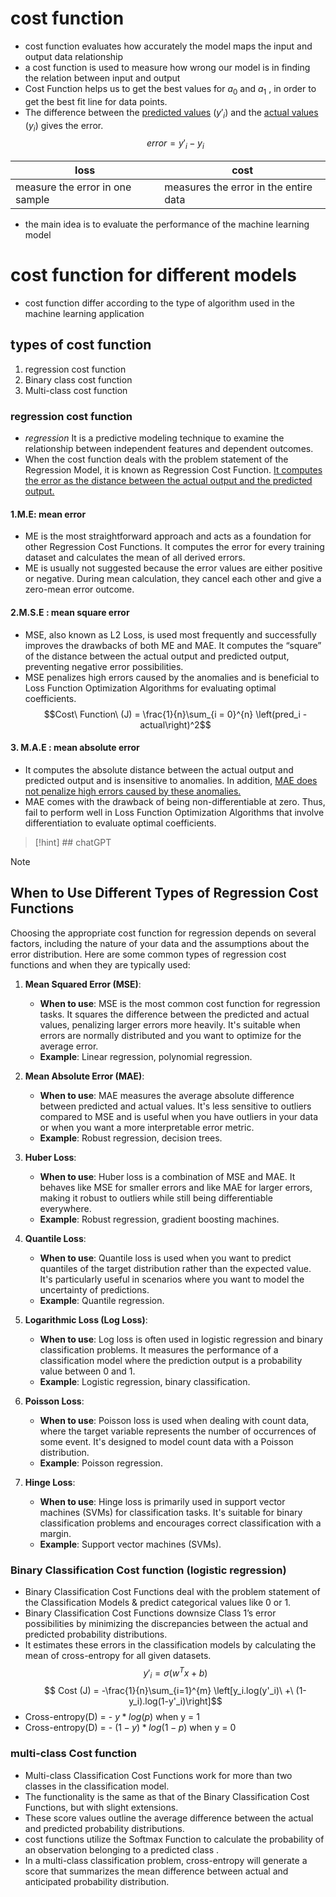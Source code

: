# cost function
- cost function evaluates how accurately the model maps the input and output data relationship
- a cost function is used to measure how wrong our model is in finding the relation between input and output
- Cost Function helps us to get the best values for $a_0$ and $a_1$ , in order to get the best fit line for data points.
- The difference between the <u>predicted values</u> ($y'_i$) and the <u>actual values</u> ($y_i$) gives the error.
$$ error = y'_i - y_i $$

| loss                            | cost                                  |
| ------------------------------- | ------------------------------------- |
| measure the error in one sample | measures the error in the entire data |
- the main idea is to evaluate the performance of the machine learning model

# cost function for different models
- cost function differ according to the type of algorithm used in the machine learning application 

## types of cost function
1. regression cost function
2. Binary class cost function
3. Multi-class cost function

### regression cost function
 - *regression* It is a predictive modeling technique to examine the relationship between independent features and dependent outcomes.
 - When the cost function deals with the problem statement of the Regression Model, it is known as Regression Cost Function. <u>It computes the error as the distance between the actual output and the predicted output.</u>


#### 1.M.E: mean error
-  ME is the most straightforward approach and acts as a foundation for other Regression Cost Functions. It computes the error for every training dataset and calculates the mean of all derived errors.
- ME is usually not suggested because the error values are either positive or negative. During mean calculation, they cancel each other and give a zero-mean error outcome.
#### 2.M.S.E : mean square error
-  MSE, also known as L2 Loss, is used most frequently and successfully improves the drawbacks of both ME and MAE. It computes the “square” of the distance between the actual output and predicted output, preventing negative error possibilities.
- MSE penalizes high errors caused by the anomalies and is beneficial to Loss Function Optimization Algorithms for evaluating optimal coefficients.
$$Cost\ Function\ (J) = \frac{1}{n}\sum_{i = 0}^{n} \left(pred_i - actual\right)^2$$
#### 3. M.A.E : mean absolute error
- It computes the absolute distance between the actual output and predicted output and is insensitive to anomalies. In addition, <u>MAE does not penalize high errors caused by these anomalies.</u>
- MAE comes with the drawback of being non-differentiable at zero. Thus, fail to perform well in Loss Function Optimization Algorithms that involve differentiation to evaluate optimal coefficients.



> [!hint] ## chatGPT

> [!NOTE]
> ## When to Use Different Types of Regression Cost Functions
> 
> Choosing the appropriate cost function for regression depends on several factors, including the nature of your data and the assumptions about the error distribution. Here are some common types of regression cost functions and when they are typically used:
> 
> 1. **Mean Squared Error (MSE)**:
>    - **When to use**: MSE is the most common cost function for regression tasks. It squares the difference between the predicted and actual values, penalizing larger errors more heavily. It's suitable when errors are normally distributed and you want to optimize for the average error.
>    - **Example**: Linear regression, polynomial regression.
> 
> 2. **Mean Absolute Error (MAE)**:
>    - **When to use**: MAE measures the average absolute difference between predicted and actual values. It's less sensitive to outliers compared to MSE and is useful when you have outliers in your data or when you want a more interpretable error metric.
>    - **Example**: Robust regression, decision trees.
> 
> 3. **Huber Loss**:
>    - **When to use**: Huber loss is a combination of MSE and MAE. It behaves like MSE for smaller errors and like MAE for larger errors, making it robust to outliers while still being differentiable everywhere.
>    - **Example**: Robust regression, gradient boosting machines.
> 
> 4. **Quantile Loss**:
>    - **When to use**: Quantile loss is used when you want to predict quantiles of the target distribution rather than the expected value. It's particularly useful in scenarios where you want to model the uncertainty of predictions.
>    - **Example**: Quantile regression.
> 
> 5. **Logarithmic Loss (Log Loss)**:
>    - **When to use**: Log loss is often used in logistic regression and binary classification problems. It measures the performance of a classification model where the prediction output is a probability value between 0 and 1.
>    - **Example**: Logistic regression, binary classification.
> 
> 6. **Poisson Loss**:
>    - **When to use**: Poisson loss is used when dealing with count data, where the target variable represents the number of occurrences of some event. It's designed to model count data with a Poisson distribution.
>    - **Example**: Poisson regression.
> 
> 7. **Hinge Loss**:
>    - **When to use**: Hinge loss is primarily used in support vector machines (SVMs) for classification tasks. It's suitable for binary classification problems and encourages correct classification with a margin.
>    - **Example**: Support vector machines (SVMs).

### Binary Classification Cost function (logistic regression)
- Binary Classification Cost Functions deal with the problem statement of the Classification Models & predict categorical values like 0 or 1.
- Binary Classification Cost Functions downsize Class 1’s error possibilities by minimizing the discrepancies between the actual and predicted probability distributions. 
- It estimates these errors in the classification models by calculating the mean of cross-entropy for all given datasets.
$$ y'_i = \sigma(w^Tx+b)$$
$$ Cost (J) = -\frac{1}{n}\sum_{i=1}^{m} \left[y_i.log(y'_i)\ +\ (1-y_i).log(1-y'_i)\right]$$
- Cross-entropy(D) = - $y*log(p)$ when y = 1  
- Cross-entropy(D) = - $(1-y)*log(1-p)$ when y = 0 
### multi-class Cost function
- Multi-class Classification Cost Functions work for more than two classes in the classification model. 
- The functionality is the same as that of the Binary Classification Cost Functions, but with slight extensions.
- These score values outline the average difference between the actual and predicted probability distributions.
- cost functions utilize the Softmax Function to calculate the probability of an observation belonging to a predicted class .
- In a multi-class classification problem, cross-entropy will generate a score that summarizes the mean difference between actual and anticipated probability distribution.

